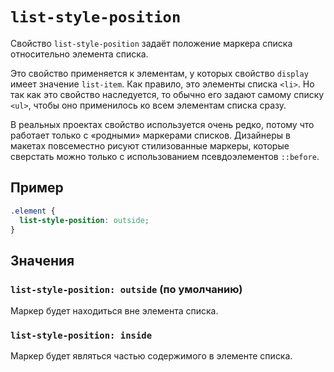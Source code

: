 # `list-style-position`

Свойство `list-style-position` задаёт положение маркера списка относительно элемента списка.

Это свойство применяется к элементам, у которых свойство `display` имеет значение `list-item`. Как правило, это элементы списка `<li>`. Но так как это свойство наследуется, то обычно его задают самому списку `<ul>`, чтобы оно применилось ко всем элементам списка сразу.

В реальных проектах свойство используется очень редко, потому что работает только с «родными» маркерами списков. Дизайнеры в макетах повсеместно рисуют стилизованные маркеры, которые сверстать можно только с использованием псевдоэлементов `::before`.

## Пример

```css
.element {
  list-style-position: outside;
}
```

## Значения

### `list-style-position: outside` (по умолчанию)

Маркер будет находиться вне элемента списка.

### `list-style-position: inside`

Маркер будет являться частью содержимого в элементе списка.
